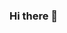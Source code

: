 ### Hi there 👋

<!--
**emilyruiztesta/emilyruiztesta** is a ✨ _special_ ✨ repository because its `README.md` (this file) appears on your GitHub profile.

Here are some ideas to get you started:

- 🔭 I’m currently working on communities, crypto talks, social networks.
- 🌱 I’m currently learning Ethereum, DeFi, ReFi
- 👯 I’m looking to collaborate on Events, communities


